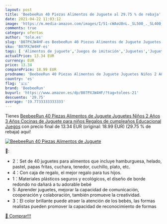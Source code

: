 ```yaml
---
layout: post
title: 'BeebeeRun 40 Piezas Alimentos de Juguete al 29.75 % de rebaja'
date: 2021-04-22 11:03:12
image: 'https://m.media-amazon.com/images/I/51-cWAoU8nL._SL500_._SL400_.jpg'
comments: true
category: ofertas
author: 'tole.es'
slug: 'B07PXJW4HF-es BeebeeRun 40 Piezas Alimentos de Juguete Juguetes Niños 2...'
sku: 'B07PXJW4HF-es'
tags: [ 'Alimentos de juguete','Juegos de imitación','Juguetes','Juguetes de cocina','Juguetes y juegos','beebeerun','juguetes', ]
actualPrice: 13.34 EUR
currency: EUR
price: 13.34
comparePrice: 18.99 EUR
prodname: 'BeebeeRun 40 Piezas Alimentos de Juguete Juguetes Niños 2 Años 3 Años Cocinas de Juguete para niños Regalos de cumpleaños Educacional Juegos'
country: 'es'
flag: '🇪🇸'
brand: 'BeebeeRun'
buyurl: 'https://www.amazon.es/dp/B07PXJW4HF/?tag=tolees-21'
descuento: '29.75'
average: '19.7733333333333'
---
```


Tienes [BeebeeRun 40 Piezas Alimentos de Juguete Juguetes Niños 2 Años 3 Años Cocinas de Juguete para niños Regalos de cumpleaños Educacional Juegos](https://www.amazon.es/dp/B07PXJW4HF/?tag=tolees-21) con precio final de  13.34 EUR (original: 18.99 EUR) (29.75 %  de rebaja) aqui!

[![BeebeeRun 40 Piezas Alimentos de Juguete](https://m.media-amazon.com/images/I/51-cWAoU8nL._SL500_._SL400_.jpg)](https://www.amazon.es/dp/B07PXJW4HF/?tag=tolees-21)

🔎:

- 2：Set de 40 juguetes para alimentos que incluye hamburguesa, helado, pastel, papas fritas, cuchara, tenedor, cuchillo, plato, etc.
- 4：Con caja de regalo, el mejor regalo para tus hijos.
- 1：Materiales plásticos seguros y ecológicos, el diseño de borde redondo no dañará a tu adorable bebé
- 5: Aprender juguetes, mejorar la capacidad de comunicación, cooperación y colaboración, también promueve la creatividad.
- 3：El color brillante puede atraer la atención de los bebés, las formas realistas pueden promover la capacidad de reconocimiento de formas

[🛒 Comprar!!!](https://www.amazon.es/dp/B07PXJW4HF/?tag=tolees-21)
